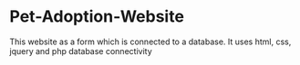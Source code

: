 # Pet-Adoption-Website
This website as a form which is connected to a database.
It uses html, css, jquery and php database connectivity
